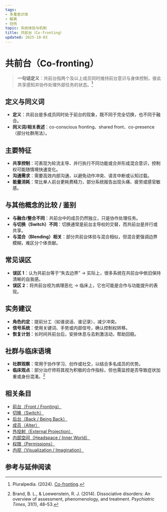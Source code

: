 ```yaml
---
tags:
- 多重意识体
- 解离
- 创伤
topic: 系统体验与机制
title: 共前台（Co-fronting）
updated: 2025-10-03
---
```


# 共前台（Co-fronting）

> **一句话定义**：共前台指两个及以上成员同时维持前台意识与身体控制，彼此共享感知并协作处理外部任务的状态。[^pluralpedia-cofront]

## 定义与同义词

- **定义**：共前台是多成员同时处于前台的现象，既不同于完全切换，也不同于融合。
- **同义词/相关表述**：co-conscious fronting、shared front、co-presence（部分社群用法）。

## 主要特征

- **共享控制**：可表现为轮流主导、并行执行不同功能或合并形成混合意识，控制权可能随情境快速变化。
- **沟通需求**：需要高效内部沟通，以避免动作冲突、语言中断或认知过载。
- **能量消耗**：常比单人前台更耗费精力，部分系统报告出现头痛、疲劳或感官敏感。

## 与其他概念的比较 / 鉴别

- **与融合/整合不同**：共前台中的成员仍然独立，只是协作处理任务。
- **与切换（Switch）不同**：切换通常是前台主导权的交替，而共前台是并行或共享。
- **与混合（Blending）相关**：部分共前台体验与混合相似，但混合更强调边界模糊，难区分个体贡献。

## 常见误区

- **误区 1**：认为共前台等于“失去边界” → 实际上，很多系统在共前台中依旧保持清晰的自我感。
- **误区 2**：将共前台视为病理恶化 → 临床上，它也可能是合作与功能提升的表现。

## 实务建议

- **角色约定**：提前分工（如谁说话、谁记录），减少冲突。
- **信号系统**：使用关键词、手势或内部信号，确认控制权转移。
- **恢复计划**：长时间共前台后，安排休息与去刺激活动，帮助回稳。

## 社群与临床语境

- **社群观察**：常用于协作学习、创作或社交，以结合多名成员的优势。
- **临床观点**：部分治疗师将其视为积极的合作指标，但也需监控是否导致症状加重或身份混淆。[^brand2014]

## 相关条目

- [前台（Front / Fronting）](/entries/Front-Fronting.md)
- [切换（Switch）](/entries/Switch.md)
- [后台（Back / Being Back）](/entries/Back-Being-Back.md)
- [成员（Alter）](/entries/Alter.md)
- [外投射（External Projection）](/entries/External-Projection.md)
- [内部空间（Headspace / Inner World）](/entries/Headspace-Inner-World.md)
- [权限（Permissions）](/entries/Permissions.md)
- [内视（Visualization / Imagination）](/entries/Visualization-Imagination.md)

## 参考与延伸阅读

[^pluralpedia-cofront]: Pluralpedia. (2024). [Co-fronting](https://pluralpedia.org/w/Co-fronting).
[^brand2014]: Brand, B. L., & Loewenstein, R. J. (2014). Dissociative disorders: An overview of assessment, phenomenology, and treatment. _Psychiatric Times_, 31(1), 48–53.
